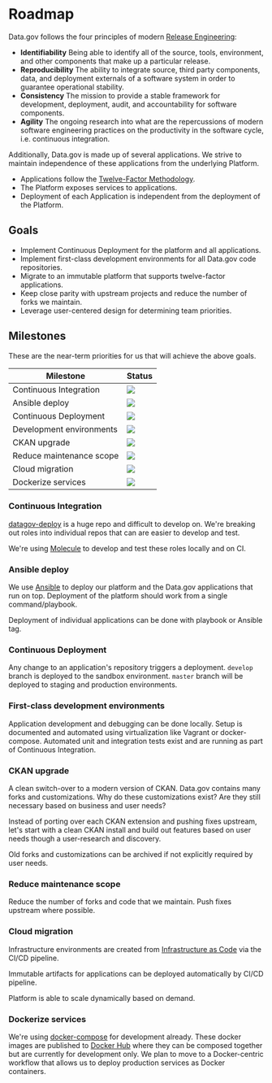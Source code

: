 # Roadmap

Data.gov follows the four principles of modern [Release
Engineering](https://en.wikipedia.org/wiki/Release_engineering):

* **Identifiability** Being able to identify all of the source, tools,
  environment, and other components that make up a particular release.
* **Reproducibility** The ability to integrate source, third party components,
  data, and deployment externals of a software system in order to guarantee
  operational stability.
* **Consistency** The mission to provide a stable framework for development,
  deployment, audit, and accountability for software components.
* **Agility** The ongoing research into what are the repercussions of modern
  software engineering practices on the productivity in the software cycle, i.e.
  continuous integration.

Additionally, Data.gov is made up of several applications. We strive to maintain
independence of these applications from the underlying Platform.

- Applications follow the [Twelve-Factor Methodology](https://12factor.net).
- The Platform exposes services to applications.
- Deployment of each Application is independent from the deployment of the Platform.


## Goals

- Implement Continuous Deployment for the platform and all applications.
- Implement first-class development environments for all Data.gov code
  repositories.
- Migrate to an immutable platform that supports twelve-factor applications.
- Keep close parity with upstream projects and reduce the number of forks we
  maintain.
- Leverage user-centered design for determining team priorities.


## Milestones

These are the near-term priorities for us that will achieve the above goals.

Milestone | Status
--------- | ------
Continuous Integration   | <img src="https://img.shields.io/badge/status-complete-green.svg" />
Ansible deploy           | <img src="https://img.shields.io/badge/status-started-yellow.svg" />
Continuous Deployment    | <img src="https://img.shields.io/badge/status-started-yellow.svg" />
Development environments | <img src="https://img.shields.io/badge/status-not_started-lightgrey.svg" />
CKAN upgrade             | <img src="https://img.shields.io/badge/status-not_started-lightgrey.svg" />
Reduce maintenance scope | <img src="https://img.shields.io/badge/status-not_started-lightgrey.svg" />
Cloud migration          | <img src="https://img.shields.io/badge/status-not_started-lightgrey.svg" />
Dockerize services       | <img src="https://img.shields.io/badge/status-not_started-lightgrey.svg" />


### Continuous Integration

[datagov-deploy](https://github.com/GSA/datagov-deploy) is a huge repo and
difficult to develop on. We're breaking out roles into individual repos that can
are easier to develop and test.

We're using [Molecule](https://molecule.readthedocs.io/en/stable/) to develop
and test these roles locally and on CI.


### Ansible deploy

We use [Ansible](https://www.ansible.com/) to deploy our platform and the
Data.gov applications that run on top. Deployment of the platform should work
from a single command/playbook.

Deployment of individual applications can be done with playbook or Ansible tag.


### Continuous Deployment

Any change to an application's repository triggers a deployment. `develop`
branch is deployed to the sandbox environment. `master` branch will be deployed
to staging and production environments.


### First-class development environments

Application development and debugging can be done locally. Setup is documented
and automated using virtualization like Vagrant or docker-compose. Automated
unit and integration tests exist and are running as part of Continuous
Integration.


### CKAN upgrade

A clean switch-over to a modern version of CKAN. Data.gov contains many forks
and customizations. Why do these customizations exist? Are they still necessary
based on business and user needs?

Instead of porting over each CKAN extension and pushing fixes upstream, let's
start with a clean CKAN install and build out features based on user needs
though a user-research and discovery.

Old forks and customizations can be archived if not explicitly required by user
needs.


### Reduce maintenance scope

Reduce the number of forks and code that we maintain. Push fixes upstream where
possible.


### Cloud migration

Infrastructure environments are created from [Infrastructure as
Code](https://github.com/GSA/datagov-infrastructure-live) via the CI/CD
pipeline.

Immutable artifacts for applications can be deployed automatically by CI/CD
pipeline.

Platform is able to scale dynamically based on demand.


### Dockerize services

We're using [docker-compose](https://docs.docker.com/compose/) for development
already. These docker images are published to [Docker
Hub](https://hub.docker.com/) where they can be composed together but are
currently for development only. We plan to move to a Docker-centric workflow
that allows us to deploy production services as Docker containers.
